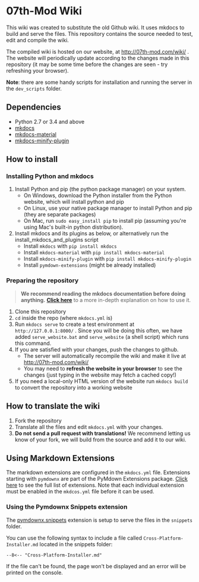 # 07th-Mod Wiki

This wiki was created to substitute the old Github wiki. It uses mkdocs to build and serve the files.
This repository contains the source needed to test, edit and compile the wiki.

The compiled wiki is hosted on our website, at http://07th-mod.com/wiki/ . The website will periodically
update according to the changes made in this repository (it may be some time before the changes are seen - try refreshing your browser).

**Note**: there are some handy scripts for installation and running the server in the `dev_scripts` folder.

## Dependencies
* Python 2.7 or 3.4 and above
* [mkdocs](https://www.mkdocs.org/)
* [mkdocs-material](https://github.com/squidfunk/mkdocs-material)
* [mkdocs-minify-plugin](https://github.com/byrnereese/mkdocs-minify-plugin)

## How to install

### Installing Python and mkdocs

1. Install Python and pip (the python package manager) on your system.
    - On Windows, download the Python installer from the Python website, which will install python and pip
    - On Linux, use your native package manager to install Python and pip (they are separate packages)
    - On Mac, run `sudo easy_install pip` to install pip (assuming you're using Mac's built-in python distribution).
2. Install mkdocs and its plugins as below, or alternatively run the install_mkdocs_and_plugins script
    - Install `mkdocs` with `pip install mkdocs`
    - Install `mkdocs-material` with `pip install mkdocs-material`
    - Install `mkdocs-minify-plugin` with `pip install mkdocs-minify-plugin`
    - Install `pymdown-extensions` (might be already installed)

### Preparing the repository

> **We recommend reading the mkdocs documentation before doing anything.** [**Click 
here**](https://www.mkdocs.org/) to a more 
in-depth 
explanation on how to use it.

1. Clone this repository
2. ``cd`` inside the repo (where `mkdocs.yml` is)
3. Run ``mkdocs serve`` to create a test environment at ``http://127.0.0.1:8000/`` . Since you will be doing this often, we have added `serve_website.bat` and `serve_website` (a shell script) which runs this command.
4. If you are satisfied with your changes, push the changes to github.
    - The server will automatically recompile the wiki and make it live at http://07th-mod.com/wiki/
    - You may need to **refresh the website in your browser** to see the changes (just typing in the website may fetch a cached copy!)
5. If you need a local-only HTML version of the website run ``mkdocs build`` to convert the repository into a working website

## How to translate the wiki

1. Fork the repository
2. Translate all the files and edit ``mkdocs.yml`` with your changes.
3. **Do not send a pull request with translations!** We recommend letting us know of your fork, we will 
build from the source and add it to our wiki.

## Using Markdown Extensions

The markdown extensions are configured in the `mkdocs.yml` file.
Extensions starting with `pymdownx` are part of the PyMdown Extensions
package. [Click here](https://facelessuser.github.io/pymdown-extensions/extensions/arithmatex/)
to see the full list of extensions. Note that each individual extension must
be enabled in the `mkdcos.yml` file before it can be used.

### Using the Pymdownx Snippets extension

The [pymdownx.snippets](https://facelessuser.github.io/pymdown-extensions/extensions/snippets/) extension is setup to serve the files in the `snippets` folder.

You can use the following syntax to include a file called `Cross-Platform-Installer.md`
located in the snippets folder:

`--8<-- "Cross-Platform-Installer.md"`

If the file can't be found, the page won't be displayed and an error will be printed on the console.